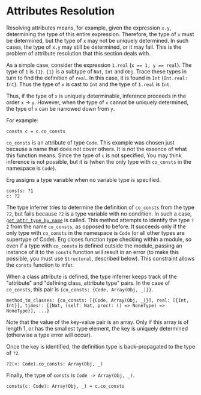 # Attributes Resolution

Resolving attributes means, for example, given the expression `x.y`, determining the type of this entire expression. Therefore, the type of `x` must be determined, but the type of `x` may not be uniquely determined. In such cases, the type of `x.y` may still be determined, or it may fail. This is the problem of attribute resolution that this section deals with.

As a simple case, consider the expression `1.real` (`x == 1, y == real`). The type of `1` is `{1}`. `{1}` is a subtype of `Nat`, `Int` and `Obj`. Trace these types in turn to find the definition of `real`. In this case, it is found in `Int` (`Int.real: Int`). Thus the type of `x` is cast to `Int` and the type of `1.real` is `Int`.

Thus, if the type of `x` is uniquely determinable, inference proceeds in the order `x` -> `y`.
However, when the type of `x` cannot be uniquely determined, the type of `x` can be narrowed down from `y`.

For example:

```erg
consts c = c.co_consts
```

``co_consts`` is an attribute of type `Code`. This example was chosen just because a name that does not cover others. It is not the essence of what this function means.
Since the type of ``c`` is not specified, You may think inference is not possible, but it is (when the only type with ``co_consts`` in the namespace is `Code`).

Erg assigns a type variable when no variable type is specified.

```erg
consts: ?1
c: ?2
```

The type inferrer tries to determine the definition of `co_consts` from the type `?2`, but fails because `?2` is a type variable with no condition.
In such a case, [`get_attr_type_by_name`](https://github.com/erg-lang/erg/blob/b8a87c0591e5603c1afcfc54c073ab2101ff2857/crates/erg_compiler/context/inquire.rs#L2884) is called.
This method attempts to identify the type `?2` from the name `co_consts`, as opposed to before.
It succeeds only if the only type with `co_consts` in the namespace is `Code` (or all other types are supertype of Code).
Erg closes function type checking within a module, so even if a type with `co_consts` is defined outside the module, passing an instance of it to the `consts` function will result in an error (to make this possible, you must use `Structural`, described below). This constraint allows the `consts` function to infer.

When a class attribute is defined, the type inferrer keeps track of the "attribute" and "defining class, attribute type" pairs.
In the case of ``co_consts``, this pair is `{co_consts: {Code, Array(Obj, _)}}`.

```erg
method_to_classes: {co_consts: [{Code, Array(Obj, _)}], real: [{Int, Int}], times!: [{Nat, (self: Nat, proc!: () => NoneType) => NoneType}], ...}
```

Note that the value of the key-value pair is an array. Only if this array is of length 1, or has the smallest type element, the key is uniquely determined (otherwise a type error will occur).

Once the key is identified, the definition type is back-propagated to the type of ``?2``.

```erg
?2(<: Code).co_consts: Array(Obj, _)
```

Finally, the type of `consts` is `Code -> Array(Obj, _)`.

```erg
consts(c: Code): Array(Obj, _) = c.co_consts
```
